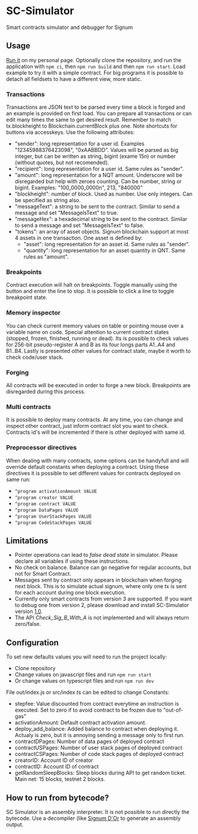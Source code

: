 # SC-Simulator
Smart contracts simulator and debugger for Signum

## Usage
[Run it](https://deleterium.deleterium.info/sc-simulator) on my personal page. Optionally clone the repository, and run the application with `npm ci`, then `npm run build` and then `npm run start`. Load example to try it with a simple contract.
For big programs it is possible to detach all fieldsets to have a different view, more static. 

### Transactions
Transactions are JSON text to be parsed every time a block is forged and an example is provided on first load. You can prepare all transactions or can edit many times the same to get desired result. Remember to match tx.blockheight to Blockchain.currentBlock plus one. Note shortcuts for buttons via accesskeys. Use the following attributes:
* "sender": long representation for a user id. Examples "12345988376423098", "0xAABBDD". Values will be parsed as big integer, but can be written as string, bigint (exame 15n) or number (without quotes, but not recomended).
* "recipient": long representation for a user id. Same rules as "sender".
* "amount": long representation for a NQT amount. Underscore will be disregarded but help with zeroes counting. Can be number, string or bigint. Examples: "100_0000_0000n", 213, "840000"
* "blockheight": number of block. Used as number. Use only integers. Can be specified as string also.
* "messageText": a string to be sent to the contract. Similar to send a message and set "MessageIsText" to true.
* "messageHex": a hexadecimal string to be sent to the contract. Similar to send a message and set "MessageIsText" to false.
* "tokens": an array of asset objects. Signum blockchain support at most 4 assets in one transaction. One asset is defined by:
  * "asset": long representation for an asset id. Same rules as "sender".
  * "quantity": long representation for an asset quantity in QNT. Same rules as "amount".

### Breakpoints
Contract execution will halt on breakpoints. Toggle manually using the button and enter the line to stop. It is possible to click a line to toggle breakpoint state.

### Memory inspector
You can check current memory values on table or pointing mouse over a variable name on code. Special attention to current contract states (stopped, frozen, finished, running or dead). Its is possible to check values for 256-bit pseudo-register A and B as its four longs parts A1..A4 and B1..B4. Lastly is presented other values for contract state, maybe it worth to check code/user stack.

### Forging
All contracts will be executed in order to forge a new block. Breakpoints are disregarded during this process.

### Multi contracts
It is possible to deploy many contracts. At any time, you can change and inspect other contract, just inform contract slot you want to check. Contracts id's will be incremented if there is other deployed with same id.

### Preprocessor directives
When dealing with many contracts, some options can be handyfull and will override default constants when deploying a contract. Using these directives it is possible to set different values for contracts deployed on same run:
* `^program activationAmount VALUE`
* `^program creator VALUE`
* `^program contract VALUE`
* `^program DataPages VALUE`
* `^program UserStackPages VALUE`
* `^program CodeStackPages VALUE`

## Limitations
* Pointer operations can lead to *false dead state* in simulator. Please declare all variables if using these instructions.
* No check on balance. Balance can go negative for regular accounts, but not for Smart Contract.
* Messages sent by contract only appears in blockchain when forging next block. This is to simulate actual signum, where only one tx is sent for each account during one block execution.
* Currently only smart contracts from version 3 are supported. If you want to debug one from version 2, please download and install SC-Simulator version [1.0](https://github.com/deleterium/SC-Simulator/releases/tag/v1.0).
* The API *Check_Sig_B_With_A* is not implemented and will always return zero/false.

## Configuration
To set new defaults values you will need to run the project locally:
* Clone repository
* Change values on javascript files and run `npm run start`
* Or change values on typescript files and run `npm run dev`

File out/index.js or src/index.ts can be edited to change Constants:
* stepfee: Value discounted from contract everytime an instruction is executed. Set to zero if to avoid contract to be frozen due to "out-of-gas"
* activationAmount: Default contract activation amount.
* deploy_add_balance: Added balance to contract when deploying it. Actualy is zero, but it is annoying sending a message only to first run.
* contractDPages: Number of data pages of deployed contract
* contractUSPages: Number of user stack pages of deployed contract
* contractCSPages: Number of code stack pages of deployed contract
* creatorID: Account ID of creator
* contractID: Account ID of contract
* getRandomSleepBlocks: Sleep blocks during API to get random ticket. Main net: 15 blocks, testnet 2 blocks.

## How to run from bytecode?
SC Simulator is an assembly interpreter. It is not possible to run directly the bytecode. Use a decompiler (like  [Signum D`Or](https://github.com/deleterium/Signum-D-Or) to generate an assembly output.
